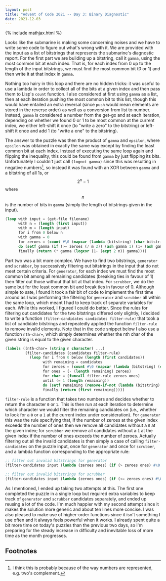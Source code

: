 ```yaml
---
layout: post
title: "Advent of Code 2021 -- Day 3: Binary Diagnostic"
date: 2021-12-03
---
```


{% include mathjax.html %}

Looks like the submarine is making some concerning noises and we have to write
some code to figure out what's wrong with it. We are provided with the input as
a list of bitstrings that represents the submarine's diagnostic report. For the
first part we are building up a bitstring, call it `gamma`, using the most
common bit at each index. That is, for each index from 0 up to the length of
the input bitstrings, we must find the most common bit (0 or 1) and then write
it at that index in `gamma`.

Nothing too hairy in this loop and there are no hidden tricks: it was useful to
use a lambda in order to collect all of the bits at a given index and then pass
them to Lisp's `count` function. I also considered at first using `gamma` as a
list, then at each iteration pushing the most common bit to this list, though
this would have entailed an extra reversal (since `push` would mean elements
are stored in the reverse order) as well as a conversion from list to number.
Instead, `gamma` is considered a number from the get-go and at each iteration,
depending on whether we found 0 or 1 to be most common at the current index,
we either left-shift it once (to "write a zero" to the bitstring) or left-shift
it once and add 1 (to "write a one" to the bitstring).

The answer to the puzzle was then the product of `gamma` and `epsilon`, where
`epsilon` was obtained in exactly the same way except by finding the least
common bit at each index. Instead of executing the same loop again and flipping
the inequality, this could be found from `gamma` by just flipping its bits.
Unfortunately I couldn't just call `(lognot gamma)` since this was resulting in
negative numbers[^1], so instead it was found with an XOR between `gamma` and a
bitstring of all 1s, or $$2^n-1$$ where $$n$$ is the number of bits in `gamma`
(simply the length of bitstrings given in the input).

```lisp
(loop with input = (get-file filename)
      with n = (length (first input))
      with m = (length input)
      for i from 0 below n
      with gamma = 0
      for zeroes = (count #\0 (mapcar (lambda (bitstring) (char bitstring i)) input))
      do (setf gamma (if (>= zeroes (/ m 2)) (ash gamma 1) (1+ (ash gamma 1))))
      finally (return (* gamma (logxor (1- (expt 2 n)) gamma)))) 
```

Part two was a bit more complex. We have to find two bitstrings, `generator`
and `scrubber`, by successively filtering out bitstrings in the input that do
not meet certain criteria. For `generator`, for each index we must find the
most common bit among all remaining candidates (breaking ties in favour of 1)
then filter out those without that bit at that index. For `scrubber`, we do the
same but for the least common bit and break ties in favour of 0. Although
simple to sate, I found it took a fair bit of code to implement the first time
around as I was performing the filtering for `generator` and `scrubber` all
within the same loop, which meant I had to keep track of separate variables for
each. While this worked, I figured I could do better. Since the rules for
filtering out candidates for the two bitstrings differed only slightly, I
decided to write a function `(filter-candidates candidates filter-rule)` that
took a list of candidate bitstrings and repeatedly applied the function
`filter-rule` to remove invalid elements. Note that in the code snippet below I
also use a function `nth-char=`, which simply determines whether the nth char
of the given string is equal to the given character.

```lisp
(labels ((nth-char= (string n character) ...)
         (filter-candidates (candidates filter-rule)
           (loop for i from 0 below (length (first candidates))
                 with remaining = candidates
                 for zeroes = (count #\0 (mapcar (lambda (bitstring) (char bitstring i)) remaining))
                 for ones = (- (length remaining) zeroes)
                 for char = (funcall filter-rule zeroes ones)
                 until (= 1 (length remaining))
                 do (setf remaining (remove-if-not (lambda (bitstring) (nth-char= bitstring i char)) remaining))
                 finally (return (first remaining)))))
```

`filter-rule` is a function that takes two numbers and decides whether to
return the character `0` or `1`. This is then run at each iteration to
determine which character we would filter the remaining candidates on (i.e.,
whether to look for a `0` or a `1` at the current index under consideration).
For `generator` this was the rule specifying that, if the number of zeroes at
the given index exceeds the number of ones then we remove all candidates
without a `0` at the given index; for `scrubber` we remove all candidates
without a `1` at the given index if the number of ones exceeds the number of
zeroes. Actually filtering out all the invalid candidates is then simply a case
of calling `filter-candidates` on the puzzle input, once for `generator` and
once for `scrubber`, and a lambda function corresponding to the appropriate
rule:

```lisp
;; filter out invalid bitstrings for generator
(filter-candidates input (lambda (zeroes ones) (if (> zeroes ones) #\0 #\1)))

;; filter out invalid bitstrings for scrubber
(filter-candidates input (lambda (zeroes ones) (if (<= zeroes ones) #\0 #\1)))
```

As I mentioned, I ended up taking two attempts at this. The first one completed
the puzzle in a single loop but required extra variables to keep track of
`generator` and `scrubber` candidates separately, and ended up reusing a lot of
the code. I'm much happier with my second attempt since it makes the solution
more generic and about ten lines more concise. I was also pleased to make use
of higher-order functions since it isn't something I use often and it always
feels powerful when it works. I already spent quite a bit more time on today's
puzzles than the previous two days, so I'm preparing for the steady increase in
difficulty and inevitable loss of more time as the month progresses.

## Footnotes

[^1]: I think this is probably because of the way numbers are represented, e.g. two's complement.
